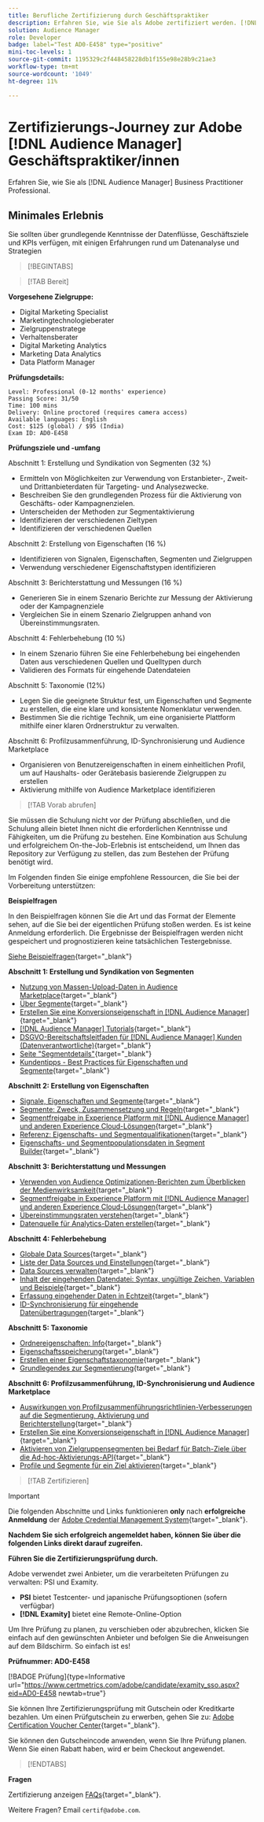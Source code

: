 ```yaml
---
title: Berufliche Zertifizierung durch Geschäftspraktiker
description: Erfahren Sie, wie Sie als Adobe zertifiziert werden. [!DNL Audience Manager] Business Practitioner Professional.
solution: Audience Manager
role: Developer
badge: label="Test AD0-E458" type="positive"
mini-toc-levels: 1
source-git-commit: 1195329c2f448458228db1f155e98e28b9c21ae3
workflow-type: tm+mt
source-wordcount: '1049'
ht-degree: 11%

---
```


# Zertifizierungs-Journey zur Adobe [!DNL Audience Manager] Geschäftspraktiker/innen

Erfahren Sie, wie Sie als [!DNL Audience Manager] Business Practitioner Professional.

## Minimales Erlebnis

Sie sollten über grundlegende Kenntnisse der Datenflüsse, Geschäftsziele und KPIs verfügen, mit einigen Erfahrungen rund um Datenanalyse und Strategien

>[!BEGINTABS]

>[!TAB Bereit]

**Vorgesehene Zielgruppe:**

* Digital Marketing Specialist
* Marketingtechnologieberater
* Zielgruppenstratege
* Verhaltensberater
* Digital Marketing Analytics
* Marketing Data Analytics
* Data Platform Manager

**Prüfungsdetails:**

```
Level: Professional (0-12 months' experience)
Passing Score: 31/50
Time: 100 mins
Delivery: Online proctored (requires camera access)
Available languages: English
Cost: $125 (global) / $95 (India)
Exam ID: AD0-E458
```

**Prüfungsziele und -umfang**

Abschnitt 1: Erstellung und Syndikation von Segmenten (32 %)

* Ermitteln von Möglichkeiten zur Verwendung von Erstanbieter-, Zweit- und Drittanbieterdaten für Targeting- und Analysezwecke.
* Beschreiben Sie den grundlegenden Prozess für die Aktivierung von Geschäfts- oder Kampagnenzielen.
* Unterscheiden der Methoden zur Segmentaktivierung
* Identifizieren der verschiedenen Zieltypen
* Identifizieren der verschiedenen Quellen

Abschnitt 2: Erstellung von Eigenschaften (16 %)

* Identifizieren von Signalen, Eigenschaften, Segmenten und Zielgruppen
* Verwendung verschiedener Eigenschaftstypen identifizieren

Abschnitt 3: Berichterstattung und Messungen (16 %)

* Generieren Sie in einem Szenario Berichte zur Messung der Aktivierung oder der Kampagnenziele
* Vergleichen Sie in einem Szenario Zielgruppen anhand von Übereinstimmungsraten.

Abschnitt 4: Fehlerbehebung (10 %)

* In einem Szenario führen Sie eine Fehlerbehebung bei eingehenden Daten aus verschiedenen Quellen und Quelltypen durch
* Validieren des Formats für eingehende Datendateien

Abschnitt 5: Taxonomie (12%)

* Legen Sie die geeignete Struktur fest, um Eigenschaften und Segmente zu erstellen, die eine klare und konsistente Nomenklatur verwenden.
* Bestimmen Sie die richtige Technik, um eine organisierte Plattform mithilfe einer klaren Ordnerstruktur zu verwalten.

Abschnitt 6: Profilzusammenführung, ID-Synchronisierung und Audience Marketplace

* Organisieren von Benutzereigenschaften in einem einheitlichen Profil, um auf Haushalts- oder Gerätebasis basierende Zielgruppen zu erstellen
* Aktivierung mithilfe von Audience Marketplace identifizieren

>[!TAB Vorab abrufen]

Sie müssen die Schulung nicht vor der Prüfung abschließen, und die Schulung allein bietet Ihnen nicht die erforderlichen Kenntnisse und Fähigkeiten, um die Prüfung zu bestehen. Eine Kombination aus Schulung und erfolgreichem On-the-Job-Erlebnis ist entscheidend, um Ihnen das Repository zur Verfügung zu stellen, das zum Bestehen der Prüfung benötigt wird.

Im Folgenden finden Sie einige empfohlene Ressourcen, die Sie bei der Vorbereitung unterstützen:

**Beispielfragen**

In den Beispielfragen können Sie die Art und das Format der Elemente sehen, auf die Sie bei der eigentlichen Prüfung stoßen werden. Es ist keine Anmeldung erforderlich. Die Ergebnisse der Beispielfragen werden nicht gespeichert und prognostizieren keine tatsächlichen Testergebnisse.

[Siehe Beispielfragen](https://scorpion.caveon.com/launchpad/ad0-e458-adobe-audience-manager-business-practitioner-professional-copy-dvaivw){target="_blank"}

**Abschnitt 1: Erstellung und Syndikation von Segmenten**

* [Nutzung von Massen-Upload-Daten in Audience Marketplace](https://experienceleague.adobe.com/docs/audience-manager-learn/tutorials/audience-marketplace/buying-data/bulk-uploading-data-usage-into-the-audience-marketplace.html?lang=en){target="_blank"}
* [Über Segmente](https://experienceleague.adobe.com/docs/analytics/components/segmentation/seg-overview.html?lang=de){target="_blank"}
* [Erstellen Sie eine Konversionseigenschaft in [!DNL Audience Manager]](https://experienceleague.adobe.com/docs/audience-manager-learn/tutorials/build-and-manage-audiences/traits-and-segments/creating-conversion-traits.html?lang=en){target="_blank"}
* [[!DNL Audience Manager] Tutorials](https://experienceleague.adobe.com/docs/audience-manager-learn/tutorials/overview.html?lang=tr){target="_blank"}
* [DSGVO-Bereitschaftsleitfaden für [!DNL Audience Manager] Kunden (Datenverantwortliche)](https://experienceleague.adobe.com/docs/audience-manager/user-guide/overview/data-privacy/data-privacy-reference/aam-gdpr-readiness.html?lang=en){target="_blank"}
* [Seite &quot;Segmentdetails&quot;](https://experienceleague.adobe.com/docs/audience-manager/user-guide/features/segments/segment-summary-view.html?lang=en){target="_blank"}
* [Kundentipps - Best Practices für Eigenschaften und Segmente](https://experienceleague.adobe.com/docs/audience-manager-learn/tutorials/build-and-manage-audiences/traits-and-segments/customer-tips-traits-and-segments-best-practices.html%3Flang%3Dja){target="_blank"}

**Abschnitt 2: Erstellung von Eigenschaften**

* [Signale, Eigenschaften und Segmente](https://experienceleague.adobe.com/docs/audience-manager/user-guide/reference/signal-trait-segment.html?lang=en){target="_blank"}
* [Segmente: Zweck, Zusammensetzung und Regeln](https://experienceleague.adobe.com/docs/audience-manager/user-guide/features/segments/segments-purpose.html?lang=en){target="_blank"}
* [Segmentfreigabe in Experience Platform mit [!DNL Audience Manager] und anderen Experience Cloud-Lösungen](https://experienceleague.adobe.com/docs/audience-manager/user-guide/implementation-integration-guides/integration-experience-platform/aam-aep-audience-sharing.){target="_blank"}
* [Referenz: Eigenschafts- und Segmentqualifikationen](https://experienceleague.adobe.com/docs/audience-manager/user-guide/features/traits/trait-and-segment-qualification-reference.html?lang=en){target="_blank"}
* [Eigenschafts- und Segmentpopulationsdaten in Segment Builder](https://experienceleague.adobe.com/docs/audience-manager/user-guide/features/segments/segment-builder-data.html?lang=en){target="_blank"}

**Abschnitt 3: Berichterstattung und Messungen**

* [Verwenden von Audience Optimizationen-Berichten zum Überblicken der Medienwirksamkeit](https://experienceleague.adobe.com/docs/audience-manager-learn/tutorials/reports/using-audience-optimization-reports-to-understand-media-performance.html?lang=en){target="_blank"}
* [Segmentfreigabe in Experience Platform mit [!DNL Audience Manager] und anderen Experience Cloud-Lösungen](https://experienceleague.adobe.com/docs/audience-manager/user-guide/implementation-integration-guides/integration-experience-platform/aam-aep-audience-sharing.html?lang=de){target="_blank"}
* [Übereinstimmungsraten verstehen](https://experienceleague.adobe.com/docs/audience-manager-learn/tutorials/data-activation/destinations-basics/understanding-match-rates.html?lang=en){target="_blank"}
* [Datenquelle für Analytics-Daten erstellen](https://experienceleague.adobe.com/docs/audience-manager-learn/tutorials/setup-and-admin/data-sources/create-a-data-source-for-analytics-data.html?lang=ru){target="_blank"}

**Abschnitt 4: Fehlerbehebung**

* [Globale Data Sources](https://experienceleague.adobe.com/docs/audience-manager/user-guide/features/data-sources/global-data-sources.html?lang=en#:~:text=Global%20data%20sources%20are%20accessible,by%20manufacturers%20for%20advertising%20purposes.){target="_blank"}
* [Liste der Data Sources und Einstellungen](https://experienceleague.adobe.com/docs/audience-manager/user-guide/features/data-sources/datasources-list-and-settings.html?lang=en){target="_blank"}
* [Data Sources verwalten](https://experienceleague.adobe.com/docs/audience-manager/user-guide/features/data-sources/manage-datasources.html?lang=en){target="_blank"}
* [Inhalt der eingehenden Datendatei: Syntax, ungültige Zeichen, Variablen und Beispiele](https://experienceleague.adobe.com/docs/audience-manager/user-guide/implementation-integration-guides/sending-audience-data/batch-data-transfer-process/inbound-file-contents.html?lang=en){target="_blank"}
* [Erfassung eingehender Daten in Echtzeit](https://experienceleague.adobe.com/docs/audience-manager/user-guide/implementation-integration-guides/sending-audience-data/real-time-inbound-data-integration/real-time-data-transfer.html?lang=en){target="_blank"}
* [ID-Synchronisierung für eingehende Datenübertragungen](https://experienceleague.adobe.com/docs/audience-manager/user-guide/implementation-integration-guides/sending-audience-data/batch-data-transfer-process/id-sync-http.html?lang=de){target="_blank"}

**Abschnitt 5: Taxonomie**

* [Ordnereigenschaften: Info](https://experienceleague.adobe.com/docs/audience-manager/user-guide/features/traits/about-folder-traits.html?lang=en){target="_blank"}
* [Eigenschaftsspeicherung](https://experienceleague.adobe.com/docs/audience-manager/user-guide/features/traits/trait-storage.html?lang=en){target="_blank"}
* [Erstellen einer Eigenschaftstaxonomie](https://experienceleague.adobe.com/docs/audience-manager-learn/tutorials/build-and-manage-audiences/traits-and-segments/creating-a-trait-taxonomy.html?lang=en){target="_blank"}
* [Grundlegendes zur Segmentierung](https://experienceleague.adobe.com/docs/experience-manager-cloud-service/content/sites/authoring/personalization/segmentation.html?lang=en){target="_blank"}

**Abschnitt 6: Profilzusammenführung, ID-Synchronisierung und Audience Marketplace**

* [Auswirkungen von Profilzusammenführungsrichtlinien-Verbesserungen auf die Segmentierung, Aktivierung und Berichterstellung](https://experienceleague.adobe.com/docs/audience-manager-learn/tutorials/build-and-manage-audiences/profile-merge/how-profile-merge-rule-enhancements-impact-segmentation-activation-and-reporting.html?lang=en){target="_blank"}
* [Erstellen Sie eine Konversionseigenschaft in [!DNL Audience Manager]](https://experienceleague.adobe.com/docs/audience-manager-learn/tutorials/build-and-manage-audiences/traits-and-segments/creating-conversion-traits.html?lang=en){target="_blank"}
* [Aktivieren von Zielgruppensegmenten bei Bedarf für Batch-Ziele über die Ad-hoc-Aktivierungs-API](https://experienceleague.adobe.com/docs/experience-platform/destinations/api/ad-hoc-activation-api.html?lang=en){target="_blank"}
* [Profile und Segmente für ein Ziel aktivieren](https://experienceleague.adobe.com/docs/platform-learn/tutorials/destinations/activate-profiles-and-segments-to-a-destination.html?lang=de){target="_blank"}

>[!TAB Zertifizieren]

>[!IMPORTANT]
>
>Die folgenden Abschnitte und Links funktionieren **only** nach **erfolgreiche Anmeldung** der [Adobe Credential Management System](http://www.certmetrics.com/adobe){target="_blank"}.


**Nachdem Sie sich erfolgreich angemeldet haben, können Sie über die folgenden Links direkt darauf zugreifen.**

**Führen Sie die Zertifizierungsprüfung durch.**

Adobe verwendet zwei Anbieter, um die verarbeiteten Prüfungen zu verwalten: PSI und Examity.

* **PSI** bietet Testcenter- und japanische Prüfungsoptionen (sofern verfügbar)
* **[!DNL Examity]** bietet eine Remote-Online-Option

Um Ihre Prüfung zu planen, zu verschieben oder abzubrechen, klicken Sie einfach auf den gewünschten Anbieter und befolgen Sie die Anweisungen auf dem Bildschirm. So einfach ist es!

**Prüfnummer: AD0-E458**

[!BADGE Prüfung]{type=Informative url="https://www.certmetrics.com/adobe/candidate/examity_sso.aspx?eid=AD0-E458 newtab=true"}

Sie können Ihre Zertifizierungsprüfung mit Gutschein oder Kreditkarte bezahlen. Um einen Prüfgutschein zu erwerben, gehen Sie zu: [Adobe Certification Voucher Center](https://market.xvoucher.com/adobe/global){target="_blank"}.

Sie können den Gutscheincode anwenden, wenn Sie Ihre Prüfung planen. Wenn Sie einen Rabatt haben, wird er beim Checkout angewendet.

>[!ENDTABS]

**Fragen**

Zertifizierung anzeigen [FAQs](https://experienceleague.adobe.com/docs/certification/certification/faq.html?lang=en){target="_blank"}.

Weitere Fragen? Email `certif@adobe.com`.
